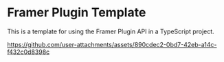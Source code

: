 # Framer Plugin Template

This is a template for using the Framer Plugin API in a TypeScript project.

https://github.com/user-attachments/assets/890cdec2-0bd7-42eb-a14c-f432c0d8398c

